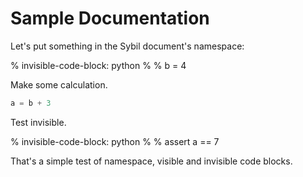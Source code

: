 # Sample Documentation


Let's put something in the Sybil document's namespace:

% invisible-code-block: python
%
% b = 4

Make some calculation.

```python
a = b + 3
```

Test invisible.

% invisible-code-block: python
%
% assert a == 7

That's a simple test of namespace, visible and invisible code blocks.

